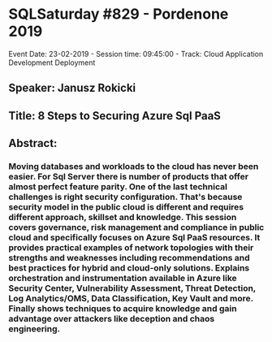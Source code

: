 # SQLSaturday #829 - Pordenone 2019
Event Date: 23-02-2019 - Session time: 09:45:00 - Track: Cloud Application Development  Deployment
## Speaker: Janusz Rokicki
## Title: 8 Steps to Securing Azure Sql PaaS
## Abstract:
### Moving databases and workloads to the cloud has never been easier. For Sql Server there is number of products that offer almost perfect feature parity. One of the last technical challenges is right security configuration. That's because security model in the public cloud is different and requires different approach, skillset and knowledge. This session covers governance, risk management and compliance in public cloud and specifically focuses on Azure Sql PaaS resources. It provides practical examples of network topologies with their strengths and weaknesses including recommendations and best practices for hybrid and cloud-only solutions. Explains orchestration and instrumentation available in Azure like Security Center, Vulnerability Assessment, Threat Detection, Log Analytics/OMS, Data Classification, Key Vault and more. Finally shows techniques to acquire knowledge and gain advantage over attackers like deception and chaos engineering.
